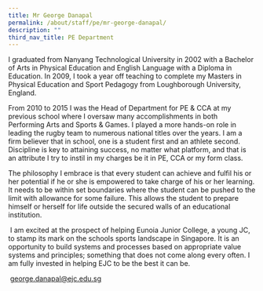 ```yaml
---
title: Mr George Danapal
permalink: /about/staff/pe/mr-george-danapal/
description: ""
third_nav_title: PE Department
---
```





I graduated from Nanyang Technological University in 2002 with a Bachelor of Arts in Physical Education and English Language with a Diploma in Education. In 2009, I took a year off teaching to complete my Masters in Physical Education and Sport Pedagogy from Loughborough University, England.

From 2010 to 2015 I was the Head of Department for PE & CCA at my previous school where I oversaw many accomplishments in both Performing Arts and Sports & Games. I played a more hands-on role in leading the rugby team to numerous national titles over the years. I am a firm believer that in school, one is a student first and an athlete second. Discipline is key to attaining success, no matter what platform, and that is an attribute I try to instil in my charges be it in PE, CCA or my form class.

The philosophy I embrace is that every student can achieve and fulfil his or her potential if he or she is empowered to take charge of his or her learning. It needs to be within set boundaries where the student can be pushed to the limit with allowance for some failure. This allows the student to prepare himself or herself for life outside the secured walls of an educational institution.

 I am excited at the prospect of helping Eunoia Junior College, a young JC, to stamp its mark on the schools sports landscape in Singapore. It is an opportunity to build systems and processes based on appropriate value systems and principles; something that does not come along every often. I am fully invested in helping EJC to be the best it can be.

 [george.danapal@ejc.edu.sg](mailto:george.danapal@ejc.edu.sg)